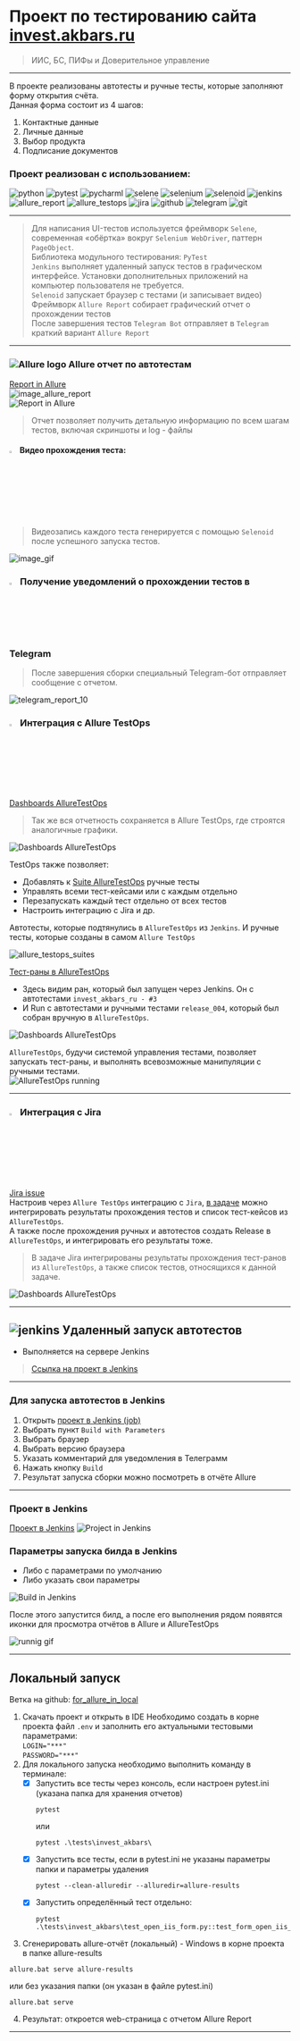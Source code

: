 # Проект по тестированию сайта [invest.akbars.ru](https://invest.akbars.ru/)
> ИИС, БС, ПИФы и Доверительное управление
----
В проекте реализованы автотесты и ручные тесты, которые заполняют форму открытия счёта.  
Данная форма состоит из 4 шагов:
1) Контактные данные
2) Личные данные
3) Выбор продукта
4) Подписание документов

### Проект реализован с использованием:  

![python](https://raw.githubusercontent.com/temirkhanovams/temirkhanovams/main/icons/python.png)
![pytest](https://raw.githubusercontent.com/temirkhanovams/temirkhanovams/main/icons/pytest.png)
![pycharml](https://raw.githubusercontent.com/temirkhanovams/temirkhanovams/main/icons/pycharm.png)
![selene](https://raw.githubusercontent.com/temirkhanovams/temirkhanovams/main/icons/selene.png)
![selenium](https://raw.githubusercontent.com/temirkhanovams/temirkhanovams/main/icons/selenium.png)
![selenoid](https://raw.githubusercontent.com/temirkhanovams/temirkhanovams/main/icons/selenoid.png)
![jenkins](https://raw.githubusercontent.com/temirkhanovams/temirkhanovams/main/icons/jenkins.png)
![allure_report](https://raw.githubusercontent.com/temirkhanovams/temirkhanovams/main/icons/allure_report.png)
![allure_testops](https://raw.githubusercontent.com/temirkhanovams/temirkhanovams/main/icons/allure_testops.png)
![jira](https://raw.githubusercontent.com/temirkhanovams/temirkhanovams/main/icons/jira.png)
![github](https://raw.githubusercontent.com/temirkhanovams/temirkhanovams/main/icons/github.png)
![telegram](https://raw.githubusercontent.com/temirkhanovams/temirkhanovams/main/icons/telegram.png)
![git](https://raw.githubusercontent.com/temirkhanovams/temirkhanovams/main/icons/git.png)  

___
> Для написания UI-тестов используется фреймворк `Selene`, современная «обёртка» вокруг `Selenium WebDriver`, паттерн `PageObject`.  
Библиотека модульного тестирования: `PyTest`  
`Jenkins` выполняет удаленный запуск тестов в графическом интерфейсе. Установки дополнительных приложений на компьютер
пользователя не требуется.  
`Selenoid` запускает браузер с тестами (и записывает видео)  
Фреймворк `Allure Report` собирает графический отчет о прохождении тестов  
После завершения тестов `Telegram Bot` отправляет в `Telegram` краткий вариант `Allure Report`
----

### ![Allure logo](https://raw.githubusercontent.com/temirkhanovams/temirkhanovams/main/icons/allure_report.png) Allure отчет по автотестам  
[Report in Allure](https://jenkins.autotests.cloud/job/C10_Marina_t_s_unut15_MY_PROJECT/11/allure/#suites/f060e8ca884180d3ef8856f59eb3c0d5/3ed5e72d9f0c075/)  
![image_allure_report](images/allure_report_invest_03.png)  
![Report in Allure](/images/allure_report_tests_invest_03.png)

> Отчет позволяет получить детальную информацию по всем шагам тестов, включая скриншоты и log - файлы

#### <img width="3%" title="Allure report" src="https://raw.githubusercontent.com/temirkhanovams/temirkhanovams/main/icons/selenoid.png"> Видео прохождения теста:

>Видеозапись каждого теста генерируется с помощью `Selenoid` после успешного запуска тестов.

![image_gif](https://raw.githubusercontent.com/temirkhanovams/temirkhanovams/main/video/Step3.gif)

### <img width="3%" title="Allure report" src="https://raw.githubusercontent.com/temirkhanovams/temirkhanovams/main/icons/telegram.png"> Получение уведомлений о прохождении тестов в Telegram

> После завершения сборки специальный Telegram-бот отправляет сообщение с отчетом.

![telegram_report_10](./images/telegram_report_invest_03.png)

### <img width="3%" title="Allure report" src="https://raw.githubusercontent.com/temirkhanovams/temirkhanovams/main/icons/allure_testops.png"> Интеграция с Allure TestOps
[Dashboards AllureTestOps](https://allure.autotests.cloud/project/4179/dashboards)  
> Так же вся отчетность сохраняется в Allure TestOps, где строятся аналогичные графики.  

![Dashboards AllureTestOps](./images/allure_testops_dashboards_invest_03.png) 

TestOps также позволяет:
- Добавлять к [Suite AllureTestOps](https://allure.autotests.cloud/project/4179/test-cases?treeId=8184)   ручные тесты 
- Управлять всеми тест-кейсами или с каждым отдельно
- Перезапускать каждый тест отдельно от всех тестов
- Настроить интеграцию с Jira и др.  

Автотесты, которые подтянулись в `AllureTestOps` из `Jenkins`. И ручные тесты, которые созданы в самом `Allure TestOps`  

![allure_testops_suites](./images/allure_testops_suite_invest.png) 

[Тест-раны в AllureTestOps](https://allure.autotests.cloud/project/4179/launches)
- Здесь видим ран, который был запущен через Jenkins. Он с автотестами `invest_akbars_ru - #3`
- И Run с автотестами и ручными тестами `release_004`, который был собран вручную в `AllureTestOps`. 

![Dashboards AllureTestOps](./images/allure_testops_runs_invest.png) 

`AllureTestOps`, будучи системой управления тестами, позволяет запускать тест-раны, и выполнять всевозможные манипуляции с ручными тестами.  
![AllureTestOps running](./images/allure_testops_running.png) 

---

### <img width="3%" title="Allure report" src="https://raw.githubusercontent.com/temirkhanovams/temirkhanovams/main/icons/jira.png"> Интеграция с Jira
[Jira issue](https://jira.autotests.cloud/browse/HOMEWORK-1192)  
Настроив через `Allure TestOps` интеграцию с `Jira`, [в задаче](https://jira.autotests.cloud/browse/HOMEWORK-1192) можно интегрировать результаты прохождения тестов и список тест-кейсов из `AllureTestOps`.  
А также после прохождения ручных и автотестов создать Release в `AllureTestOps`, и интегрировать его результаты тоже.  

> В задаче Jira интегрированы результаты прохождения тест-ранов из `AllureTestOps`, а также список тестов, относящихся к данной задаче.

![Dashboards AllureTestOps](./images/jira_testops_integration.png) 

----

## ![jenkins](https://raw.githubusercontent.com/temirkhanovams/temirkhanovams/main/icons/jenkins.png) Удаленный запуск автотестов  
- Выполняется на сервере Jenkins
> <a target="_blank" href="https://jenkins.autotests.cloud/job/invest_akbars_ru/">Ссылка на проект в Jenkins</a>
----
### Для запуска автотестов в Jenkins  
1. Открыть <a target="_blank" href="https://jenkins.autotests.cloud/job/invest_akbars_ru/">проект в Jenkins (job)</a>
2. Выбрать пункт `Build with Parameters`
3. Выбрать браузер
4. Выбрать версию браузера
5. Указать комментарий для уведомления в Телеграмм
6. Нажать кнопку `Build`
7. Результат запуска сборки можно посмотреть в отчёте Allure  
---
### Проект в Jenkins  
[Проект в Jenkins](https://jenkins.autotests.cloud/job/invest_akbars_ru/)
![Project in Jenkins](./images/jenkins_job_invest.png)
### Параметры запуска билда в Jenkins  
- Либо с параметрами по умолчанию
- Либо указать свои параметры

![Build in Jenkins](./images/jenkins_build_parametrize_invest.png)  

После этого запустится билд, а после его выполнения рядом появятся иконки для просмотра отчётов в Allure и AllureTestOps  

![runnig gif](./video/build_3.gif)


----

## Локальный запуск
Ветка на github: [for_allure_in_local](https://github.com/temirkhanovams/qa_guru_project_homework_15/blob/for_allure_in_local)

1) Скачать проект и открыть в IDE
Необходимо создать в корне проекта файл `.env` и заполнить его актуальными тестовыми параметрами:  
`LOGIN="***"`  
`PASSWORD="***"`  
2) Для локального запуска необходимо выполнить команду в терминале:  
   - [x] Запустить все тесты через консоль, если настроен pytest.ini (указана папка для хранения отчетов)  
      ```commandline
      pytest
      ```
      или
      ```commandline
      pytest .\tests\invest_akbars\
      ```
   - [x] Запустить все тесты, если в pytest.ini не указаны параметры папки и параметры удаления
      ```commandline
      pytest --clean-alluredir --alluredir=allure-results
      ```
   - [x] Запустить определённый тест отдельно:  
      ```commandline
      pytest .\tests\invest_akbars\test_open_iis_form.py::test_form_open_iis_step3_positive
      ```
3) Сгенерировать allure-отчёт (локальный) - Windows в корне проекта в папке allure-results
```commandline
allure.bat serve allure-results
```
или без указания папки (он указан в файле pytest.ini)
```commandline
allure.bat serve
```

4) Результат: откроется web-страница с отчетом Allure Report

----